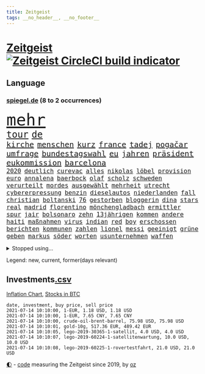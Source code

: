 ```yaml
---
title: Zeitgeist
tags: __no_header__, __no_footer__
---
```


# [Zeitgeist](https://oliz.io/zeitgeist/) [![Zeitgeist CircleCI build indicator](https://circleci.com/gh/ooz/zeitgeist.svg?style=shield)](https://circleci.com/gh/ooz/zeitgeist)

## Language

<h3><a href="https://www.spiegel.de" target="_blank">spiegel.de</a> (8 to 2 occurrences)</h3>
<p style="font-family:monospace">
<span style="font-size:32pt"><a href="news_links.html#mehr" class="current">mehr</a></span>
<br>
<span style="font-size:18pt"><a href="news_links.html#tour" class="current">tour</a></span>
<span style="font-size:18pt"><a href="news_links.html#de" class="current">de</a></span>
<br>
<span style="font-size:15pt"><a href="news_links.html#kirche" class="current">kirche</a></span>
<span style="font-size:15pt"><a href="news_links.html#menschen" class="current">menschen</a></span>
<span style="font-size:15pt"><a href="news_links.html#kurz" class="current">kurz</a></span>
<span style="font-size:15pt"><a href="news_links.html#france" class="current">france</a></span>
<span style="font-size:15pt"><a href="news_links.html#tadej" class="current">tadej</a></span>
<span style="font-size:15pt"><a href="news_links.html#pogačar" class="current">pogačar</a></span>
<span style="font-size:15pt"><a href="news_links.html#umfrage" class="current">umfrage</a></span>
<span style="font-size:15pt"><a href="news_links.html#bundestagswahl" class="current">bundestagswahl</a></span>
<span style="font-size:15pt"><a href="news_links.html#eu" class="current">eu</a></span>
<span style="font-size:15pt"><a href="news_links.html#jahren" class="current">jahren</a></span>
<span style="font-size:15pt"><a href="news_links.html#präsident" class="current">präsident</a></span>
<span style="font-size:15pt"><a href="news_links.html#eukommission" class="current">eukommission</a></span>
<span style="font-size:15pt"><a href="news_links.html#barcelona" class="current">barcelona</a></span>
<br>
<span style="font-size:12pt"><a href="news_links.html#2020" class="current">2020</a></span>
<span style="font-size:12pt"><a href="news_links.html#deutlich" class="current">deutlich</a></span>
<span style="font-size:12pt"><a href="news_links.html#curevac" class="current">curevac</a></span>
<span style="font-size:12pt"><a href="news_links.html#alles" class="current">alles</a></span>
<span style="font-size:12pt"><a href="news_links.html#nikolas" class="new">nikolas</a></span>
<span style="font-size:12pt"><a href="news_links.html#löbel" class="new">löbel</a></span>
<span style="font-size:12pt"><a href="news_links.html#provision" class="new">provision</a></span>
<span style="font-size:12pt"><a href="news_links.html#euro" class="current">euro</a></span>
<span style="font-size:12pt"><a href="news_links.html#annalena" class="current">annalena</a></span>
<span style="font-size:12pt"><a href="news_links.html#baerbock" class="current">baerbock</a></span>
<span style="font-size:12pt"><a href="news_links.html#olaf" class="current">olaf</a></span>
<span style="font-size:12pt"><a href="news_links.html#scholz" class="current">scholz</a></span>
<span style="font-size:12pt"><a href="news_links.html#schweden" class="current">schweden</a></span>
<span style="font-size:12pt"><a href="news_links.html#verurteilt" class="current">verurteilt</a></span>
<span style="font-size:12pt"><a href="news_links.html#mordes" class="current">mordes</a></span>
<span style="font-size:12pt"><a href="news_links.html#ausgewählt" class="current">ausgewählt</a></span>
<span style="font-size:12pt"><a href="news_links.html#mehrheit" class="current">mehrheit</a></span>
<span style="font-size:12pt"><a href="news_links.html#utrecht" class="new">utrecht</a></span>
<span style="font-size:12pt"><a href="news_links.html#cybererpressung" class="new">cybererpressung</a></span>
<span style="font-size:12pt"><a href="news_links.html#benzin" class="current">benzin</a></span>
<span style="font-size:12pt"><a href="news_links.html#dieselautos" class="new">dieselautos</a></span>
<span style="font-size:12pt"><a href="news_links.html#niederlanden" class="current">niederlanden</a></span>
<span style="font-size:12pt"><a href="news_links.html#fall" class="current">fall</a></span>
<span style="font-size:12pt"><a href="news_links.html#christian" class="current">christian</a></span>
<span style="font-size:12pt"><a href="news_links.html#boltanski" class="new">boltanski</a></span>
<span style="font-size:12pt"><a href="news_links.html#76" class="current">76</a></span>
<span style="font-size:12pt"><a href="news_links.html#gestorben" class="current">gestorben</a></span>
<span style="font-size:12pt"><a href="news_links.html#bloggerin" class="new">bloggerin</a></span>
<span style="font-size:12pt"><a href="news_links.html#dina" class="new">dina</a></span>
<span style="font-size:12pt"><a href="news_links.html#stars" class="current">stars</a></span>
<span style="font-size:12pt"><a href="news_links.html#real" class="current">real</a></span>
<span style="font-size:12pt"><a href="news_links.html#madrid" class="current">madrid</a></span>
<span style="font-size:12pt"><a href="news_links.html#florentino" class="current">florentino</a></span>
<span style="font-size:12pt"><a href="news_links.html#mönchengladbach" class="current">mönchengladbach</a></span>
<span style="font-size:12pt"><a href="news_links.html#ermittler" class="current">ermittler</a></span>
<span style="font-size:12pt"><a href="news_links.html#spur" class="current">spur</a></span>
<span style="font-size:12pt"><a href="news_links.html#jair" class="current">jair</a></span>
<span style="font-size:12pt"><a href="news_links.html#bolsonaro" class="current">bolsonaro</a></span>
<span style="font-size:12pt"><a href="news_links.html#zehn" class="current">zehn</a></span>
<span style="font-size:12pt"><a href="news_links.html#13jährigen" class="current">13jährigen</a></span>
<span style="font-size:12pt"><a href="news_links.html#kommen" class="current">kommen</a></span>
<span style="font-size:12pt"><a href="news_links.html#andere" class="current">andere</a></span>
<span style="font-size:12pt"><a href="news_links.html#haiti" class="current">haiti</a></span>
<span style="font-size:12pt"><a href="news_links.html#maßnahmen" class="current">maßnahmen</a></span>
<span style="font-size:12pt"><a href="news_links.html#virus" class="current">virus</a></span>
<span style="font-size:12pt"><a href="news_links.html#indian" class="new">indian</a></span>
<span style="font-size:12pt"><a href="news_links.html#red" class="current">red</a></span>
<span style="font-size:12pt"><a href="news_links.html#boy" class="current">boy</a></span>
<span style="font-size:12pt"><a href="news_links.html#erschossen" class="current">erschossen</a></span>
<span style="font-size:12pt"><a href="news_links.html#berichten" class="current">berichten</a></span>
<span style="font-size:12pt"><a href="news_links.html#kommunen" class="current">kommunen</a></span>
<span style="font-size:12pt"><a href="news_links.html#zahlen" class="current">zahlen</a></span>
<span style="font-size:12pt"><a href="news_links.html#lionel" class="current">lionel</a></span>
<span style="font-size:12pt"><a href="news_links.html#messi" class="current">messi</a></span>
<span style="font-size:12pt"><a href="news_links.html#geeinigt" class="current">geeinigt</a></span>
<span style="font-size:12pt"><a href="news_links.html#grüne" class="current">grüne</a></span>
<span style="font-size:12pt"><a href="news_links.html#geben" class="current">geben</a></span>
<span style="font-size:12pt"><a href="news_links.html#markus" class="current">markus</a></span>
<span style="font-size:12pt"><a href="news_links.html#söder" class="current">söder</a></span>
<span style="font-size:12pt"><a href="news_links.html#worten" class="current">worten</a></span>
<span style="font-size:12pt"><a href="news_links.html#usunternehmen" class="new">usunternehmen</a></span>
<span style="font-size:12pt"><a href="news_links.html#waffen" class="current">waffen</a></span>
</p>
<details>
<summary>Stopped using...</summary>
<p class="former" style="font-size:12pt">
metropole(265) netzwerken(265) abstimmung(264) aufgelöst(264) bestimmen(264) historiker(264) michel(264) oligarchen(264) reiche(264) sam(264) taten(264) to(264) abenteuer(263) bochum(263) drama(263) erfahren(263) herrscher(263) timo(263) verschaffen(263) austritt(262) bitten(262) gleichberechtigung(262) kippe(262) nationen(262) pannen(262) reformen(262) vereinten(262) attackieren(261) euratspräsident(261) gegenseitig(261) konkurrenten(261) lager(261) ludwig(261) lust(261) mannes(261) millionenhöhe(261) moore(261) ring(261) schnee(261) weltweite(261) wohnen(261) übersicht(261) aufsehen(260) beider(260) bernd(260) beschleunigt(260) chelsea(260) einhaltung(260) einzelnen(260) fbi(260) gefangen(260) gewerkschaft(260) kurzarbeitergeld(260) lagern(260) landtagswahl(260) manches(260) mysteriöse(260) oberbürgermeister(260) suspendiert(260) telekom(260) umstrittener(260) unabhängigkeit(260) vergangene(260) vorsitzenden(260) ärztinnen(260) 89(259) argumente(259) ber(259) bistum(259) coronawarnapp(259) dadurch(259) enger(259) ermöglicht(259) filialen(259) fraktionschef(259) gast(259) halbes(259) haseloff(259) herausforderer(259) kremlkritiker(259) massiver(259) neuem(259) oldtimer(259) pferd(259) reiner(259) runter(259) theater(259) thunberg(259) trumpregierung(259) verhängte(259) bergkarabach(258) besetzung(258) brinkhaus(258) city(258) coronaneuinfektionen(258) drohte(258) flughäfen(258) freut(258) gelegenheit(258) geschaffen(258) halben(258) handlungen(258) meghan(258) märchen(258) priester(258) ralph(258) ruhm(258) ruth(258) schiedsrichter(258) schön(258) sicht(258) unabhängige(258) unionsfraktionschef(258) verabschiedet(258) verhältnis(258) verhängen(258) weitet(258) wählt(258) ärzten(258) beachten(257) doku(257) entsteht(257) geboten(257) konzernchef(257) mächtige(257) nordsee(257) rechtfertigt(257) ruhestand(257) schweigen(257) staats(257) verluste(257) versagt(257) videokonferenz(257) viren(257) you(257) zunehmende(257) überzeugt(257) basketball(256) dame(256) flüge(256) gewaltig(256) herzogin(256) inmitten(256) kamera(256) klaren(256) lukaschenkos(256) maß(256) online(256) ordnet(256) prägen(256) recherchen(256) redet(256) sächsischen(256) tweet(256) unosicherheitsrat(256) unterschiede(256) verbote(256) verstößen(256) zählen(256) arbeiter(255) ausreichend(255) begonnen(255) bildungsforscher(255) bisherige(255) brandanschlag(255) dschungel(255) experte(255) geständnis(255) leid(255) mitarbeiterinnen(255) post(255) schwangerschaft(255) schärfere(255) sports(255) stille(255) streichen(255) woanders(255) zeitweise(255) ausstieg(254) betrugs(254) betrüger(254) breiten(254) charlie(254) four(254) geholt(254) hinrichtungen(254) hut(254) indes(254) kanzler(254) kauf(254) lebenslange(254) lieben(254) minderheit(254) pocht(254) polizeigewalt(254) promis(254) rechts(254) riskiert(254) smartphone(254) swetlana(254) tirol(254) umsetzung(254) wahlsieg(254) aufbruch(253) aufruf(253) ausfallen(253) australische(253) engagement(253) entstanden(253) gastbeitrag(253) leitung(253) mauer(253) schwieg(253) streitkräfte(253) tichanowskaja(253) weiteres(253) weltwirtschaft(253) woman(253) zensur(253) zugunsten(253) abgang(252) abkommen(252) arbeitsbedingungen(252) eskaliert(252) feiertagen(252) hungerstreik(252) jahrhunderts(252) klimaschützer(252) kulissen(252) markt(252) power(252) rat(252) schröder(252) sichern(252) spektakel(252) spekulationen(252) symbol(252) armenische(251) attila(251) betonte(251) diego(251) europaparlament(251) guardiola(251) hildmann(251) lakers(251) organisierte(251) pep(251) unten(251) versuchte(251) 19jährige(250) ansprache(250) arbeitsminister(250) busse(250) deutlicher(250) fauci(250) gefeuert(250) i(250) massenmord(250) moskaus(250) rotrotgrün(250) sofia(250) tausenden(250) umfragen(250) verfügt(250) auslösen(249) beeinflusst(249) ebenso(249) geschäftsführer(249) image(249) mörder(249) profitierte(249) radikale(249) täglich(249) veranstaltungen(249) verspätung(249) vorgaben(249) celle(248) dresdner(248) großbritanniens(248) kontakte(248) mieten(248) quer(248) saarbrücken(248) siegte(248) umweltschutz(248) verurteilen(248) erkenntnisse(247) fdppolitiker(247) größter(247) initiative(247) kilometern(247) regiert(247) sowohl(247) steuererklärung(247) usdollar(247) verfolgungsjagd(247) wirtschaftsprüfer(247) wähler(247) 17jährigen(246) dar(246) ereignisse(246) eurecht(246) format(246) inszeniert(246) kardashian(246) lernt(246) mitternacht(246) philipp(246) plastikmüll(246) rechtsaußen(246) spiegelrecherchen(246) spielerinnen(246) befeuern(245) besserung(245) experiment(245) garten(245) gekauft(245) grundgesetz(245) ice(245) kontrollen(245) schlacht(245) schlechtes(245) berühmte(244) dokumentiert(244) ehepaar(244) erregt(244) jennifer(244) miete(244) patzer(244) pflegekräfte(244) rivale(244) vieles(244) apotheken(243) augenhöhe(243) belegen(243) einheitliche(243) offenen(243) schwachen(243) skeptisch(243) spektakulären(243) testet(243) verbessert(243) finanzierung(242) herz(242) mama(242) mond(242) aufstellen(241) ausgetauscht(241) gefälschte(241) mehrerer(241) amtsgericht(240) erfinder(240) exporte(240) karlheinz(240) mikroplastik(240) prognosen(240) reichsten(240) stieß(240) alba(239) einigt(239) karin(239) marx(239) nachbar(239) signalisiert(239) arztpraxen(238) ausrüstung(238) immerhin(238) kostenlos(238) ran(238) rettungswagen(238) sage(238) signale(238) thüringens(238) tweets(238) vermissen(238) eingreifen(237) erschienen(237) prince(237) spanische(237) änderungen(237) architekt(236) hoffnungen(236) inhaftierte(236) nationalen(236) status(236) bundes(235) drahtzieher(235) familienministerin(235) liefen(235) weiblicher(235) zugesetzt(235) einverstanden(234) landet(234) matchwinner(234) aussehen(233) basis(233) berufsgruppe(233) langsamer(233) oxford(233) rang(233) erfährt(232) erzbischof(232) frauenfußball(232) geheimdienste(232) golden(232) riesig(232) riskant(232) sound(232) umgebung(232) verkehr(232) videochat(232) akzeptanz(231) austin(231) fahnder(231) vfb(231) vorfeld(231) anfangen(230) aufgaben(230) erstattet(230) griechischen(230) nebenbei(230) präsenz(230) spaltung(230) stört(230) anlegen(229) begrenzt(229) elektrischen(229) freiwillig(229) insolvenz(229) kongo(229) risikogruppen(229) spannend(229) vereidigt(229) votum(229) kurswechsel(228) moderiert(228) rot(228) tötungsdelikt(228) frontex(227) gehörte(227) lettland(227) nieder(227) ruanda(227) wachsen(227) herausfinden(226) arbeitslose(225) durchschnittlich(225) insolvenzen(225) kasse(225) infektionsschutz(224) justizministerin(224) thüringer(224) wirbel(224) wählerinnen(224) dr(223) plötzlichen(223) seuche(223) grenzschutzagentur(222) jones(222) karrierecoachin(222) maschine(222) pleitewelle(222) teilnehmern(222) reportage(221) rutschte(221) meldungen(220) strafbar(220) afrikas(219) schränkt(219) schwung(219) unterbrochen(219) verglichen(219) verhalf(219) flächen(218) graf(218) intensivstationen(218) runden(218) stünden(218) vernichtet(218) überfordert(217) gewarnt(216) gefecht(215) impfdosen(215) kriegsverbrechen(215) a7(214) coronaimpfstoffs(214) schulz(214) theorie(214) knapper(213) links(213) segeln(213) biontechimpfstoff(212) dient(212) impfstrategie(212) massaker(212) spiegelspitzengespräch(212) abgeschlagen(211) bitcoins(211) liberalen(210) ratschläge(210) roethe(210) verschüttet(210) bundesverfassungsgerichts(209) plädieren(209) schieben(209) sprit(209) teuren(209) kurzer(207) delegierten(206) gelogen(206) spiegelredakteurin(206) umgebracht(206) gesichter(205) härtere(205) indiana(205) verankert(205) äthiopischen(205) lopez(204) sicherheitsvorkehrungen(204) vorlegen(204) fremden(202) höcke(202) kehrtwende(201) päckchen(201) bestechung(200) gestalt(200) ratlos(200) schusswechsel(199) gesetzlichen(198) kunstwerke(198) stabil(197) transparenz(197) häuslicher(196) rätseln(196) tobias(196) major(195) knüpft(194) leistungssport(194) wertschätzung(194) zerlegt(194) abgabe(192) bestellen(192) impfzentren(192) mehren(192) rechtes(192) prozessbeginn(191) schutzsuchende(191) theoretisch(191) bundestagsabgeordneten(190) versteigerung(190) beschaffen(189) bären(189) college(189) klares(189) podest(188) projekten(188) tierheim(188) verdoppeln(188) astrazenecaimpfstoff(187) behindert(187) milliardäre(187) porträt(187) silas(187) würdigt(187) betreiben(186) eckpunkte(186) 23jährigen(185) eingetroffen(185) wamangituka(184) scheidung(183) streamingdienste(183) betreten(182) bundesligasaison(182) trikots(182) vorbehalte(182) generelle(181) pech(181) arzneimittelbehörde(180) australiens(180) gehöre(180) 62(179) explodiert(179) thorsten(178) entführte(177) erschöpfung(177) überwiegend(177) ernennung(176) freigelassen(176) apotheker(175) bronze(175) desaströsen(175) familiengeschichte(175) blogger(174) bristol(174) trocken(174) agentur(173) nährt(173) kz(172) mangelnde(171) berlinale(169) eingesperrt(167) gespritzt(167) impfstoffdosen(167) nhs(167) usamerikanischen(167) uskapitol(167) coronamutante(166) serviert(166) monarchin(165) bereichert(164) stationiert(163) enthält(162) knappen(162) anwenden(161) protagonisten(160) vornamen(159) existenzängste(158) cent(156) uber(156) unterschrift(156) fotostrecke(155) gewinne(155) schönheitsop(155) nordkoreanischen(154) umgebaut(154) beatrix(152) kreuzung(152) fa(151) seidenstraße(151) statistischen(151) wassertemperaturen(150) zwingend(150) hennigwellsow(149) polizeigewerkschaft(148) uskapitols(148) begeht(147) inakzeptabel(147) offenlegen(147) eishockeywm(145) haut(144) löscharbeiten(144) briefe(143) fremder(143) erkämpft(141) volles(141) erleichtert(140) mediatorin(140) anrücken(139) aufschlag(139) fahrgäste(139) klarzukommen(139) sprengkörper(139) präsidentenamt(138) shitstorm(138) bergleute(137) camper(137) erzürnte(137) fotografierte(137) koalieren(137) meyer(137) nathalie(137) ostdeutsche(137) abhängen(136) abreise(136) impfpass(136) karriereende(136) oppositionspolitikers(136) rauchen(136) pokal(135) gewisse(134) ostfriesland(134) sexualität(134) abfälle(133) rudert(133) behindern(132) tierschutz(132) afghanistans(131) carolin(131) ewigen(131) radio(131) auschwitz(130) weltraum(130) staatsschutz(129) euskirchen(128) original(128) aufgebrochen(127) mehrjährigen(127) eventim(126) 242(125) bewerben(125) friedens(125) kinderbonus(125) meistertitel(125) tabaksteuer(125) tablets(125) walterborjans(125) christie's(124) magische(124) alfons(123) hörmann(123) regierungsbildung(123) verpflichtungen(123) ausfuhren(122) myanmars(122) mönche(122) sputnik(122) stutthof(122) stören(122) wörter(122) gegenseitigen(121) autounfall(120) finanzamt(120) demnächst(119) durchgreifen(119) gestürzte(119) salvador(119) töne(119) verlobter(119) abwehrspieler(118) verhandlungsfähig(118) konkreten(117) palmen(117) repressionen(117) rodriguez(117) condor(116) halles(116) josef(116) vierjährigen(116) wiegand(116) dose(115) jersey(115) egoismus(114) elite(113) münchens(113) relevant(113) medaille(112) entschuldigte(111) gaza(111) hochrechnungen(111) techkonzerne(111) kanye(110) bestellte(109) identitären(109) tvstar(109) vulkans(109) skulptur(108) nachlässig(107) finanzgericht(106) ruin(106) fußballerinnen(105) mcdonald's(105) beschreiben(104) gebildet(104) gespeichert(104) jet(104) konzerte(104) premierministerin(104) schlangenlinien(104) ständige(103) gesundheitszustand(102) landtagswahlkampf(102) mexikanischen(102) strebt(102) einstecken(101) lockte(101) marvin(101) strafrechtler(101) usbehörde(101) erstellt(100) harrys(100) logik(100) mitverantwortung(100) nationaler(100) steuerhinterziehung(100) nämlich(98) qrcode(98) schnäppchenschlitten(98) zusammengebrochen(98) bundesjustizministerin(97) laborunfall(97) usgeheimdienstbericht(97) zurückfordern(97) happy(96) verleihung(96) wahlkreis(96) anziehen(95) bauarbeiter(95) bellingham(95) maskengeschäften(95) neumann(95) privatsender(95) wissenschaftlicher(95) horrende(94) politikern(94) royalen(94) elfjährigen(93) erteilte(93) spitzenkandidaten(93) à(93) führungstreffer(92) schrott(92) erregte(91) gemeistert(91) importieren(91) nebeneinkünfte(91) schneefeld(91) datensammlung(90) übersetzen(90) user(89) 21jähriger(88) beerben(88) kürzung(88) minneapolis(88) selbstversuch(88) fünfjährige(87) kleinflugzeug(87) vergiftete(87) entschlossen(86) kleinflugzeugs(86) patente(86) stapel(86) terrorisieren(86) campus(85) coronaeffekt(85) flixbus(85) gebeten(85) polizeibeamten(85) prestigeprojekt(85) vizeregierungschef(85) abwägen(84) grill(84) hautfarbe(84) koalitionsoptionen(84) landeskriminalamts(84) reichsfahnen(84) reichskriegsflaggen(84) wertet(84) wählerwanderung(84) zigtausende(84) ameisen(83) fußballverband(83) großveranstaltungen(83) substanz(83) wiederöffnung(83) ken(82) kurioser(82) lobbycontrol(82) mrnaimpfstoffe(82) paralympics(82) welpen(82) ausreichen(81) geschützte(81) indischer(81) schenk(81) angebote(80) aufgerissen(80) ausloten(80) millionenschaden(80) missbrauchsskandals(80) raymond(80) reis(80) sexuellem(80) staatssekretär(80) unschuldige(80) erweiterung(79) guru(79) missachten(79) schutzausrüstung(79) aufgerollt(78) einräumen(78) homberg(78) rauf(78) reisenden(78) testergebnisse(78) unbedacht(78) amazonserie(77) finanzbranche(77) gestärkt(77) shirts(77) stationen(77) gucken(76) moderation(76) bundesbürger(75) fraglich(75) gespült(75) marketing(75) menstruation(75) periode(75) bulliger(74) böhm(74) han(74) rückenschmerzen(74) kriegt(73) querdenkerdemos(73) rücknahme(73) ungesund(73) fußballeuropameisterschaft(72) kubicki(72) revolutionäre(72) u21europameisterschaft(72) haftanstalt(71) infrastrukturplan(71) chirurgen(70) nützliche(70) professionellen(70) siegkurs(70) stammspieler(70) tabu(70) thrones(70) unionskandidat(70) ausgesagt(69) einstellung(69) scharfen(69) diktators(68) schwimmstar(68) übersteht(68) pflegereform(67) potenziellen(67) zugunglück(67) 120000(66) alcatraz(65) broadway(65) eingefangen(65) erfülle(65) frauenbundesliga(65) kanten(65) louvre(65) mindestbesteuerung(65) ostbeauftragter(65) wanderwitz(65) wüste(65) jahrtausende(64) nordkoreanische(64) trinkempfehlungen(64) wettbewerbsvorteil(64) 350(63) exverfassungsschutzchef(63) geehrt(63) testspiel(63) videoanalyse(63) comedian(62) gauland(62) graue(62) südsee(62) feministischen(61) natogeneralsekretär(61) testlabor(61) kleinzureden(60) knappe(60) waldflächen(60) zettel(60) ambitionen(59) milliardenschweren(59) neukölln(59) oberstes(59) rangeln(59) traumatischen(59) überholmanöver(59) 24000(58) android(58) beängstigend(58) erwachsen(58) gibson(58) klimaaktivisten(58) sat1(58) spender(58) verkünden(58) vorgesetzten(58) echo(57) nötigen(57) aufgewachsen(56) christsozialen(56) entschlüsseln(56) heimbewohner(56) kolonialgeschichte(56) konservativer(56) vereinzelt(56) popularität(55) unwürdige(55) außerirdisches(54) bewiesen(54) extremisten(54) niemandem(54) schauspielhaus(54) verwirren(54) öffneten(54) geplanter(53) henderson(53) kapstadt(53) silent(53) ärmeln(53) bereite(52) debbie(52) fahrzeugen(52) klassenraum(52) bekanntheit(51) tvshow(51) videostreams(51) ökopartei(51) dino(50) gewährt(50) positivem(50) superleagueklubs(50) todesfall(50) untauglich(50) 31jährigen(49) aufeinandertreffen(49) befördert(49) bio(49) entwickelten(49) geschlechtsneutrale(49) sextape(49) embolo(48) erfolgsrezept(48) finales(48) klimaschädliche(48) louisa(48) maike(48) menschlichen(48) vwmanager(48) überraschte(48) ablösen(47) blue(47) getesteten(47) gewinnerin(47) jasmin(47) origin(47) simone(47) verschollenes(47) zusehends(47) exvwchef(46) gratulieren(46) rolls(46) stromerzeugung(46) vita(46) winterkorn(46) burnout(45) diversen(45) professur(45) reinhard(45) stillen(45) winken(45) jacke(44) notop(44) selbstständigen(44) vorgelesen(44) 2027(43) ermittelte(42) ethikkommission(42) inzidenzzahlen(42) milliardenschaden(42) quadrate(42) aufwind(41) bemerkenswerten(41) bo(41) bundesverdienstkreuz(41) co₂preis(41) miserabel(41) nobelpreisträger(41) verbannen(41) verfilmung(41) beschlossene(40) jeweils(40) produkt(40) trier(40) unangenehm(40) arbeitern(39) buchstäblich(39) mitbewohnerin(39) schweinfurt(39) verscharrt(39) hinzu(38) intensivpfleger(38) nsu(38) verkündete(38) vorständen(38) herzmuskelentzündungen(37) postbank(37) svenja(37) arzneimittelhersteller(36) ausgangs(36) autoattacke(36) greg(36) janlennard(36) jüdischen(36) konzerngründer(36) mögliches(36) patentaussetzung(36) schönheit(36) struff(36) wohnheim(36) gebeutelte(35) life(35) niederländerin(35) restart(35) schlägerei(35) sexiest(35) wirtschaftsmacht(35) zweitstärkste(35) 41jährige(34) 800(34) meghans(34) melania(34) behielt(33) bildungsminister(33) doppel(33) einkommens(33) einzel(33) muslimische(33) prozentpunkte(33) reguläre(33) steuerfahnder(33) angereist(32) bedrohlich(32) grillgut(32) industriestaaten(32) nachbesserungen(32) netanjahu(32) set(32) 60jährigen(31) kontroversen(31) mountbattenwindsor(31) tories(31) tvreportage(31) ängste(31) 14000(30) anstoß(30) cochef(30) gewerkschafter(30) ticket(30) triumphieren(30) vertrat(30) genossen(29) hackerangriffs(29) riskieren(29) spruchs(29) sächsische(29) elternteil(28) internetbetrüger(28) kommentieren(28) militärschläge(28) papa(28) polittalk(28) selbstbewusstsein(28) soziales(28) südseeinsel(28) bailey(27) befugnisse(27) cut(27) finanznöten(27) kluft(27) story(27) warnschuss(27) abrechnung(26) begabungen(26) flugverkehr(26) grauen(26) metropolregion(26) paritätische(26) schmähungen(26) 15gradziel(25) ausnahmefällen(25) despoten(25) deutschkolumne(25) zurückgeschickt(25) 47jähriger(24) handwerker(24) hummels(24) mats(24) medienbüros(24) 3daudio(23) bewertungen(23) erweitern(23) liz(23) medienhochhaus(23) patientenschützer(23) verräter(23) weltbank(23) zentralrat(23) 44jähriger(22) auszuschließen(22) unbrauchbar(22) ellenbogen(21) landesliste(21) pop(21) psyche(21) stärkeren(21) 22jährigen(20) bezwingen(20) ferienflieger(20) lehren(20) nutzlose(20) sichtbarkeit(20) zustande(20) überstunden(20) abschneiden(19) ausstellen(19) bloggers(19) cem(19) hochumstritten(19) kurzstreckenflüge(19) leonie(19) synagoge(19) vertrauter(19) balkan(18) erzwungen(18) forderten(18) intensivmedizinern(18) kreditkartendaten(18) lago(18) maggiore(18) missfällt(18) oppositioneller(18) seilbahnunglück(18) tank(18) familienministerium(17) jahresende(17) benzinpreise(16) biontechimpfungen(16) hüskens(16) jebsen(16) laborlecktheorie(16) lydia(16) nrwcdu(16) sasha(16) verendeten(16) warnstreik(16) brandbrief(15) emotionen(15) machenschaften(15) oppositionsführerin(15) preistreiber(15) wasserschaden(15) wiedereröffnen(15) allgegenwärtig(14) kritischem(14) leclerc(14) nyiragongo(14) tribüne(14) u21nationalmannschaft(14) vergütungen(14) abtrünnige(13) ferraripilot(13) fünfjähriger(13) jacht(13) millionenpublikum(13) minsk(13) naftali(13) turnierspiel(13) covpass(12) erzwungenen(12) innengastronomie(12) lafontaine(12) linkenabgeordnete(12) oskar(12) schwiegermutter(12) asylpolitik(11) klaut(11) rechtsnationalisten(11) sechzigerjahre(11) sexy(11) unterbinden(11) verbrecher(11) zukünftigen(11)
</p>
</details>
<p>Legend: <span class="new">new</span>, <span class="current">current</span>, <span class="former">former(days relevant)</span></p>

## Investments[.csv](investments.csv)

[Inflation Chart](https://inflationchart.com),
[Stocks in BTC](https://stonksinbtc.xyz/)

```
date, investment, buy price, sell price
2021-07-14 10:10:00, 1-EUR, 1.18 USD, 1.18 USD
2021-07-14 10:10:00, 1-EUR, 7.65 CNY, 7.65 CNY
2021-07-14 10:10:00, crude-oil-brent-barrel, 75.98 USD, 75.98 USD
2021-07-14 10:10:01, gold-10g, 517.36 EUR, 489.42 EUR
2021-07-14 10:10:05, lego-2019-30365-1-satellit, 4.0 USD, 4.0 USD
2021-07-14 10:10:07, lego-2019-60224-1-satellitenwartung, 10.0 USD, 10.0 USD
2021-07-14 10:10:08, lego-2019-60225-1-rovertestfahrt, 21.0 USD, 21.0 USD
```

<footer>
<a href="javascript:toggleTheme()" class="nav">🌓</a>
- <a href="https://github.com/ooz/zeitgeist">code</a> measuring the Zeitgeist since 2019, by <a href="https://oliz.io">oz</a>
</footer>
